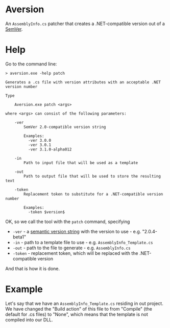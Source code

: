 # Aversion

An `AssemblyInfo.cs` patcher that creates a .NET-compatible version out of a [SemVer](http://semver.org/).

# Help

Go to the command line:

    > aversion.exe -help patch

    Generates a .cs file with version attributes with an acceptable .NET version number

    Type

        Aversion.exe patch <args>

    where <args> can consist of the following parameters:

        -ver
            SemVer 2.0-compatible version string

            Examples:
              -ver 3.0.0
              -ver 3.0.1
              -ver 3.1.0-alpha012

        -in
            Path to input file that will be used as a template

        -out
            Path to output file that will be used to store the resulting text

        -token
            Replacement token to substitute for a .NET-compatible version number

            Examples:
              -token $version$


OK, so we call the tool with the `patch` command, specifying

* `-ver` - a [semantic version string](http://semver.org/) with the version to use - e.g. "2.0.4-beta1"
* `-in` - path to a template file to use - e.g. `AssemblyInfo_Template.cs`
* `-out` - path to the file to generate - e.g. `AssemblyInfo.cs`
* `-token` - replacement token, which will be replaced with the .NET-compatible version

And that is how it is done.

# Example

Let's say that we have an `AssemblyInfo_Template.cs` residing in out project. We have changed the "Build action" of this file to from "Compile" (the default for .cs files)
to "None", which means that the template is not compiled into our DLL.

